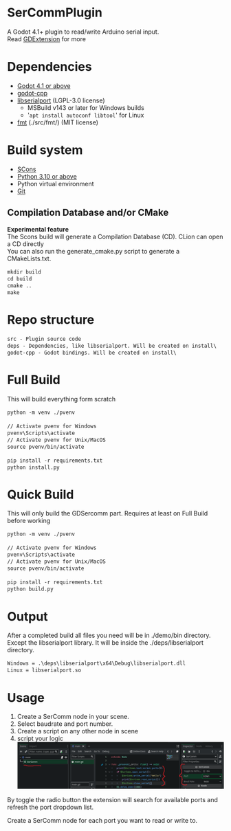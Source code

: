 # SerCommPlugin
A Godot 4.1+ plugin to read/write Arduino serial input.\
Read
[GDExtension](https://docs.godotengine.org/en/stable/tutorials/scripting/gdextension/index.html)
for more

# Dependencies
* [Godot 4.1 or above](https://github.com/godotengine/godot/releases/tag/4.1.3-stable)
* [godot-cpp](https://github.com/godotengine/godot-cpp)
* [libserialport](https://github.com/sigrokproject/libserialport) (LGPL-3.0 license)
    * MSBuild v143 or later for Windows builds
    * '```apt install autoconf libtool```' for Linux
* [fmt](https://github.com/fmtlib/fmt) (./src/fmt/) (MIT license)

# Build system
* [SCons](https://scons.org/)
* [Python 3.10 or above](https://www.python.org/downloads/)
* Python virtual environment
* [Git](https://git-scm.com/)

## Compilation Database and/or CMake
 **Experimental feature**\
The Scons build will generate a Compilation Database (CD). CLion can open a CD directly\
You can also run the generate_cmake.py script to generate a CMakeLists.txt.
```
mkdir build
cd build
cmake .. 
make
```

# Repo structure
    src - Plugin source code
    deps - Dependencies, like libserialport. Will be created on install\
    godot-cpp - Godot bindings. Will be created on install\

# Full Build
This will build everything form scratch
```
python -m venv ./pvenv

// Activate pvenv for Windows
pvenv\Scripts\activate
// Activate pvenv for Unix/MacOS
source pvenv/bin/activate

pip install -r requirements.txt
python install.py
```

# Quick Build
This will only build the GDSercomm part. Requires at least on Full Build before working
```
python -m venv ./pvenv

// Activate pvenv for Windows
pvenv\Scripts\activate
// Activate pvenv for Unix/MacOS
source pvenv/bin/activate

pip install -r requirements.txt
python build.py
```

# Output
After a completed build all files you need will be in ./demo/bin directory.
Except the libserialport library. It will be inside the ./deps/libserialport directory.
```
Windows = .\deps\libserialport\x64\Debug\libserialport.dll
Linux = libserialport.so
```

# Usage
1. Create a SerComm node in your scene.
2. Select baudrate and port number.
3. Create a script on any other node in scene
4. script your logic
![Screenshot of basic setup](assets/setup.png)

By toggle the radio button the extension will search for available ports and refresh the port dropdown list.

Create a SerComm node for each port you want to read or write to.
